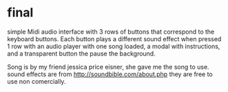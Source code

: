 # final
simple Midi audio interface with 3 rows of buttons that correspond to the keyboard buttons. Each button plays a different sound effect when pressed
1 row with an audio player with one song loaded, a modal with instructions, and a transparent button the pause the background.

Song is by my friend jessica price eisner, she gave me the song to use.
sound effects are from http://soundbible.com/about.php they are free to use non comercially.
